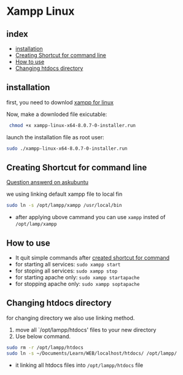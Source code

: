 # Xampp Linux

## index

* [installation](#installation)
* [Creating Shortcut for command line](#creating-shortcut-for-command-line)
* [How to use](#how-to-use)
* [Changing htdocs directory](#changing-htdocs-directory)

## installation

first, you need to downlod [xampp for linux](https://www.apachefriends.org/index.html)

Now, make a downloded file exicutable:

```bash
 chmod +x xampp-linux-x64-8.0.7-0-installer.run
```

launch the installation file as root user:

```bash
sudo ./xampp-linux-x64-8.0.7-0-installer.run
```

## Creating Shortcut for command line

[Question answerd on askubuntu](https://askubuntu.com/a/1312385/1167010)

we using linking default xampp file to local fin

```bash
sudo ln -s /opt/lampp/xampp /usr/local/bin
```

* after applying ubove cammand you can use `xampp` insted of `/opt/lamp/xampp`

## How to use

* It quit simple commands after [created shortcut for command](#creating-shortcut-for-command-line)
* for starting all services: `sudo xampp start`
* for stoping all services: `sudo xampp stop`
* for starting apache only: `sudo xampp startapache`
* for stopping apache only: `sudo xampp soptapache`

## Changing htdocs directory

for changing directory we also use linking method.

1. move all `/opt/lampp/htdocs' files to your new directory
2. Use below command.

```bash
sudo rm -r /opt/lampp/htdocs
sudo ln -s ~/Documents/Learn/WEB/localhost/htdocs/ /opt/lampp/
```

* it linking all htdocs files into `/opt/lampp/htdocs` file
